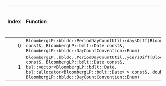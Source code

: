 |   Index | Function                                                                                                                                                                                                                                                         |   Difference in number of lines |   Function size difference in bytes | Disassembly                                                |   Number of lines in `assume` build |   Number of bytes in `assume` build |   Number of lines in `none` build |   Number of bytes in `none` build |
|--------:|:-----------------------------------------------------------------------------------------------------------------------------------------------------------------------------------------------------------------------------------------------------------------|--------------------------------:|------------------------------------:|:-----------------------------------------------------------|------------------------------------:|------------------------------------:|----------------------------------:|----------------------------------:|
|       0 | `BloombergLP::bbldc::PeriodDayCountUtil::daysDiff(BloombergLP::bdlt::Date const&, BloombergLP::bdlt::Date const&, BloombergLP::bbldc::DayCountConvention::Enum)`                                                                                                 |                              -2 |                                   0 | [Assumed](0.assume.s), [Ignored](0.none.s), [Diff](0.diff) |                                  16 |                             4214064 |                                16 |                           4214064 |
|       1 | `BloombergLP::bbldc::PeriodDayCountUtil::yearsDiff(BloombergLP::bdlt::Date const&, BloombergLP::bdlt::Date const&, bsl::vector<BloombergLP::bdlt::Date, bsl::allocator<BloombergLP::bdlt::Date> > const&, double, BloombergLP::bbldc::DayCountConvention::Enum)` |                              -3 |                                   0 | [Assumed](1.assume.s), [Ignored](1.none.s), [Diff](1.diff) |                                  16 |                             4214096 |                                16 |                           4214096 |